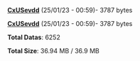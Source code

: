 [**CxUSevdd**](/data/CxUSevdd.txt) (25/01/23 - 00:59)- 3787 bytes

[**CxUSevdd**](/data/CxUSevdd.txt) (25/01/23 - 00:59)- 3787 bytes

**Total Datas**: 6252

**Total Size**: 36.94 MB / 36.9 MB